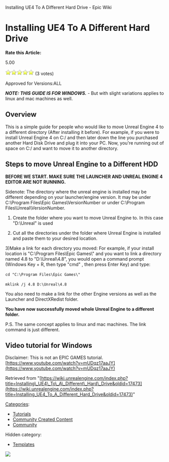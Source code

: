 Installing UE4 To A Different Hard Drive - Epic Wiki                    

Installing UE4 To A Different Hard Drive
========================================

**Rate this Article:**

5.00

![](/extensions/VoteNY/images/star_on.gif)![](/extensions/VoteNY/images/star_on.gif)![](/extensions/VoteNY/images/star_on.gif)![](/extensions/VoteNY/images/star_on.gif)![](/extensions/VoteNY/images/star_on.gif) (3 votes)

Approved for Versions:ALL

  
_**NOTE: THIS GUIDE IS FOR WINDOWS.**_ - But with slight variations applies to linux and mac machines as well.

Overview
--------

This is a simple guide for people who would like to move Unreal Engine 4 to a different directory (After installing it before). For example, if you were to install Unreal Engine 4 on C:/ and then later down the line you purchased another Hard Disk Drive and plug it into your PC. Now, you're running out of space on C:/ and want to move it to another directory.

Steps to move Unreal Engine to a Different HDD
----------------------------------------------

**BEFORE WE START. MAKE SURE THE LAUNCHER AND UNREAL ENGINE 4 EDITOR ARE NOT RUNNING.**

Sidenote: The directory where the unreal engine is installed may be different depending on your launcher/engine version. It may be under C:\\Program Files\\Epic Games\\VersionNumber or under C:\\Program Files\\Unreal\\VersionNumber.

1) Create the folder where you want to move Unreal Engine to. In this case "D:\\Unreal" is used

2) Cut all the directories under the folder where Unreal Engine is installed and paste them to your desired location.

3)Make a link for each directory you moved: For example, if your install location is "C:\\Program Files\\Epic Games\\" and you want to link a directory named 4.8 to "D:\\Unreal\\4.8", you would open a command prompt (Windows Key + R, then type "cmd" , then press Enter Key) and type:

`cd "C:\Program Files\Epic Games\"`

`mklink /j 4.8 D:\Unreal\4.8`

You also need to make a link for the other Engine versions as well as the Launcher and DirectXRedist folder.

**You have now successfully moved whole Unreal Engine to a different folder.**

P.S. The same concept applies to linux and mac machines. The link command is just different.

Video tutorial for Windows
--------------------------

Disclaimer: This is not an EPIC GAMES tutorial. [https://www.youtube.com/watch?v=mUDqz17aaJY](https://www.youtube.com/watch?v=mUDqz17aaJY)

Retrieved from "[https://wiki.unrealengine.com/index.php?title=Installing\_UE4\_To\_A\_Different\_Hard\_Drive&oldid=17473](https://wiki.unrealengine.com/index.php?title=Installing_UE4_To_A_Different_Hard_Drive&oldid=17473)"

[Categories](/Special:Categories "Special:Categories"):

*   [Tutorials](/Category:Tutorials "Category:Tutorials")
*   [Community Created Content](/Category:Community_Created_Content "Category:Community Created Content")
*   [Community](/index.php?title=Category:Community&action=edit&redlink=1 "Category:Community (page does not exist)")

Hidden category:

*   [Templates](/Category:Templates "Category:Templates")

  ![](https://tracking.unrealengine.com/track.png)